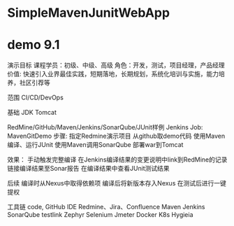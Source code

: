 ﻿# SimpleMavenJunitWebApp
# demo 9.1

演示目标
课程学员：初级、中级、高级
角色：开发，测试，项目经理，产品经理
价值: 快速引入业界最佳实践，短期落地，长期规划，系统化培训与实施，能力培养，社区引荐等

范围
CI/CD/DevOps

基础
JDK
Tomcat

RedMine/GitHub/Maven/Jenkins/SonarQube/JUnit样例
Jenkins Job:
MavenGitDemo
步骤:
指定Redmine演示项目
从github取demo代码
使用Maven编译、运行JUnit
使用Maven调用SonarQube
部署war到Tomcat

效果：
手动触发完整编译
在Jenkins编译结果的变更说明中link到RedMine的记录
链接编译结果至Sonar报告
在编译结果中查看JUnit测试结果

后续
编译时从Nexus中取得依赖项
编译后将新版本存入Nexus
在测试后进行一键提权


工具链
code, GitHub
IDE
Redmine、Jira、Confluence
Maven
Jenkins
SonarQube
testlink
Zephyr
Selenium
Jmeter
Docker
K8s
Hygieia
